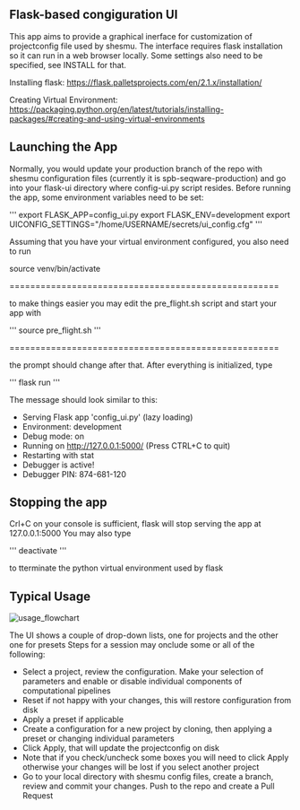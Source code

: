 ## Flask-based congiguration UI

This app aims to provide a graphical inerface for customization of projectconfig file used by shesmu.
The interface requires flask installation so it can run in a web browser locally. Some settings also
need to be specified, see INSTALL for that. 

 Installing flask: 
   https://flask.palletsprojects.com/en/2.1.x/installation/ 
 
 Creating Virtual Environment: 
   https://packaging.python.org/en/latest/tutorials/installing-packages/#creating-and-using-virtual-environments

## Launching the App

Normally, you would update your production branch of the repo with shesmu configuration files 
(currently it is spb-seqware-production) and go into your flask-ui directory where
config-ui.py script resides. Before running the app, some environment variables need to be set:

'''
 export FLASK_APP=config_ui.py
 export FLASK_ENV=development
 export UICONFIG_SETTINGS="/home/USERNAME/secrets/ui_config.cfg"
'''

Assuming that you have your virtual environment configured, you also need to run

 source venv/bin/activate

====================================================


to make things easier you may edit the pre_flight.sh
script and start your app with

'''
  source pre_flight.sh
'''

====================================================

the prompt should change after that. After everything is initialized, type

'''
 flask run
'''

The message should look similar to this:

 * Serving Flask app 'config_ui.py' (lazy loading)
 * Environment: development
 * Debug mode: on
 * Running on http://127.0.0.1:5000/ (Press CTRL+C to quit)
 * Restarting with stat
 * Debugger is active!
 * Debugger PIN: 874-681-120

## Stopping the app

Crl+C on your console is sufficient, flask will stop serving the app at 127.0.0.1:5000
You may also type

'''
  deactivate
'''

to tterminate the python virtual environment used by flask

## Typical Usage

![usage_flowchart](docs/ui_flowchart.png)

The UI shows a couple of drop-down lists, one for projects and the other one for presets
Steps for a session may onclude some or all of the following:

* Select a project, review the configuration. Make your selection of parameters and enable
  or disable individual components of computational pipelines
* Reset if not happy with your changes, this will restore configuration from disk
* Apply a preset if applicable
* Create a configuration for a new project by cloning, then applying a preset
  or changing individual parameters
* Click Apply, that will update the projectconfig on disk
* Note that if you check/uncheck some boxes you will need to click Apply
  otherwise your changes will be lost if you select another project
* Go to your local directory with shesmu config files, create a branch, review 
  and commit your changes. Push to the repo and create a Pull Request
  



